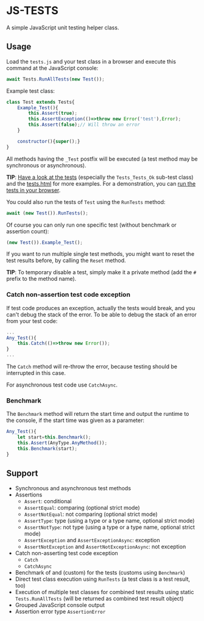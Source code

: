 # JS-TESTS

A simple JavaScript unit testing helper class.

## Usage

Load the `tests.js` and your test class in a browser and execute this command at the JavaScript console:

```js
await Tests.RunAllTests(new Test());
```

Example test class:

```js
class Test extends Tests{
	Example_Test(){
		this.Assert(true);
		this.AssertException(()=>throw new Error('test'),Error);
		this.Assert(false);// Will throw an error
	}

	constructor(){super();}
}
```

All methods having the `_Test` postfix will be executed (a test method may be synchronous or asynchronous).

**TIP**: [Have a look at the tests](tests/tests.tests.js) (especially the `Tests_Tests_Ok` sub-test class) and the [tests.html](tests/tests.html) for more examples. For a demonstration, you can [run the tests in your browser](https://nd1012.github.io/JS-TESTS/index.html).

You could also run the tests of `Test` using the `RunTests` method:

```js
await (new Test()).RunTests();
```

Of course you can only run one specific test (without benchmark or assertion count):

```js
(new Test()).Example_Test();
```

If you want to run multiple single test methods, you might want to reset the test results before, by calling the `Reset` method.

**TIP**: To temporary disable a test, simply make it a private method (add the `#` prefix to the method name).

### Catch non-assertion test code exception

If test code produces an exception, actually the tests would break, and you can't debug the stack of the error. To be able to debug the stack of an error from your test code:

```js
...
Any_Test(){
	this.Catch(()=>throw new Error());
}
...
```

The `Catch` method will re-throw the error, because testing should be interrupted in this case.

For asynchronous test code use `CatchAsync`.

### Benchmark

The `Benchmark` method will return the start time and output the runtime to the console, if the start time was given as a parameter:

```js
Any_Test(){
	let start=this.Benchmark();
	this.Assert(AnyType.AnyMethod());
	this.Benchmark(start);
}
```

## Support

- Synchronous and asynchronous test methods
- Assertions
	- `Assert`: conditional
	- `AssertEqual`: comparing (optional strict mode)
	- `AssertNotEqual`: not comparing (optional strict mode)
	- `AssertType`: type (using a type or a type name, optional strict mode)
	- `AssertNotType`: not type (using a type or a type name, optional strict mode)
	- `AssertException` and `AssertExceptionAsync`: exception
	- `AssertNotException` and `AssertNotExceptionAsync`: not exception
- Catch non-asserting test code exception
	- `Catch`
	- `CatchAsync`
- Benchmark of and (custom) for the tests (customs using `Benchmark`)
- Direct test class execution using `RunTests` (a test class is a test result, too)
- Execution of multiple test classes for combined test results using static `Tests.RunAllTests` (will be returned as combined test result object)
- Grouped JavaScript console output
- Assertion error type `AssertionError`
